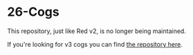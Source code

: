 # 26-Cogs
This repository, just like Red v2, is no longer being maintained.

If you're looking for v3 cogs you can find [the repository here](https://github.com/Twentysix26/x26-Cogs).

